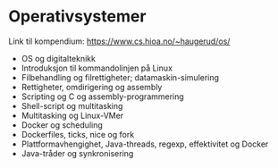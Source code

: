# Operativsystemer

Link til kompendium: https://www.cs.hioa.no/~haugerud/os/

- OS og digitalteknikk
- Introduksjon til kommandolinjen på Linux
- Filbehandling og filrettigheter; datamaskin-simulering 
- Rettigheter, omdirigering og assembly
- Scripting og C og assembly-programmering
- Shell-script og multitasking
- Multitasking og Linux-VMer 
- Docker og scheduling
- Dockerfiles, ticks, nice og fork
- Plattformavhengighet, Java-threads, regexp, effektivitet og Docker
- Java-tråder og synkronisering
